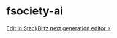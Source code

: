 # fsociety-ai

[Edit in StackBlitz next generation editor ⚡️](https://stackblitz.com/~/github.com/basicScandal/fsociety-ai)